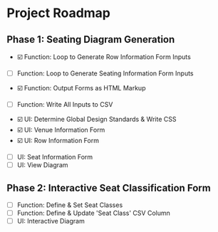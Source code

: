 # Project Roadmap

## Phase 1: Seating Diagram Generation
- :ballot_box_with_check: Function: Loop to Generate Row Information Form Inputs
- [ ] Function: Loop to Generate Seating Information Form Inputs
- :ballot_box_with_check: Function: Output Forms as HTML Markup
- [ ] Function: Write All Inputs to CSV
- :ballot_box_with_check: UI: Determine Global Design Standards & Write CSS
- :ballot_box_with_check: UI: Venue Information Form
- :ballot_box_with_check: UI: Row Information Form
- [ ] UI: Seat Information Form
- [ ] UI: View Diagram

## Phase 2: Interactive Seat Classification Form
- [ ] Function: Define & Set Seat Classes
- [ ] Function: Define & Update 'Seat Class' CSV Column
- [ ] UI: Interactive Diagram